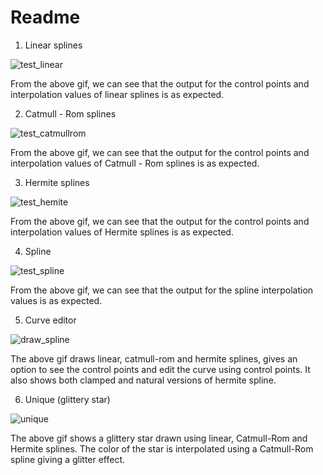 # Readme

1. Linear splines


![test_linear](https://user-images.githubusercontent.com/60118869/135710496-223f5175-ddf5-46bf-a321-cebccd58351f.gif)

From the above gif, we can see that the output for the control points and interpolation values of linear splines is as expected.

2. Catmull - Rom splines


![test_catmullrom](https://user-images.githubusercontent.com/60118869/135710626-00efaa5d-bdb3-4ad1-8a1b-eab2fb9af88a.gif)

From the above gif, we can see that the output for the control points and interpolation values of Catmull - Rom splines is as expected.

3. Hermite splines


![test_hemite](https://user-images.githubusercontent.com/60118869/135710787-dc646ae2-e975-4fb4-8b71-dce0005a7d97.gif)


From the above gif, we can see that the output for the control points and interpolation values of Hermite splines is as expected.

4. Spline


![test_spline](https://user-images.githubusercontent.com/60118869/135710880-8132e36e-64e2-4889-b8a0-1666641f7151.gif)


From the above gif, we can see that the output for the spline interpolation values is as expected.

5. Curve editor

![draw_spline](https://user-images.githubusercontent.com/60118869/135711586-83f092d7-feda-488d-85f5-980860436b74.gif)


The above gif draws linear, catmull-rom and hermite splines, gives an option to see the control points and edit the curve using control points. It also shows both clamped and natural versions of hermite spline.


6. Unique (glittery star)

![unique](https://user-images.githubusercontent.com/60118869/135711798-27cdc8f3-b435-45ea-a38d-32c7fd4693e6.gif)

The above gif shows a glittery star drawn using linear, Catmull-Rom and Hermite splines. The color of the star is interpolated using a Catmull-Rom spline giving a glitter effect.



 







